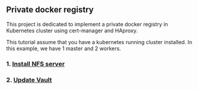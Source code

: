 ## Private docker registry
This project is dedicated to implement a private docker registry in Kubernetes cluster using cert-manager and HAproxy.

This tutorial assume that you have a kubernetes running cluster installed. In this example, we have 1 master and 2 workers.

### 1. [Install NFS server](documentation/01-nfs-server.md)

### 2. [Update Vault](documentation/02-update-vault-image.md)


